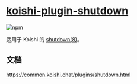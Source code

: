 # [koishi-plugin-shutdown](https://common.koishi.chat/plugins/shutdown.html)
 
[![npm](https://img.shields.io/npm/v/koishi-plugin-shutdown?style=flat-square)](https://www.npmjs.com/package/koishi-plugin-shutdown)

适用于 Koishi 的 [shutdown(8)](https://www.freedesktop.org/software/systemd/man/shutdown.html)。

## 文档

<https://common.koishi.chat/plugins/shutdown.html>
